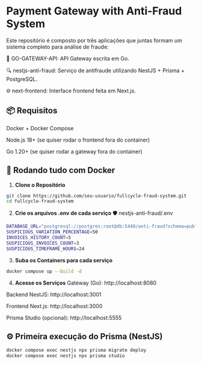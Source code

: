 # Payment Gateway with Anti-Fraud System

Este repositório é composto por três aplicações que juntas formam um sistema completo para análise de fraude:

🔌 GO-GATEWAY-API: API Gateway escrita em Go.

🔍 nestjs-anti-fraud: Serviço de antifraude utilizando NestJS + Prisma + PostgreSQL.

🌐 next-frontend: Interface frontend feita em Next.js.

## 📦 Requisitos

Docker + Docker Compose

Node.js 18+ (se quiser rodar o frontend fora do container)

Go 1.20+ (se quiser rodar a gateway fora do container)

## 🚀 Rodando tudo com Docker

1. **Clone o Repositório**
```bash
git clone https://github.com/seu-usuario/fullcycle-fraud-system.git
cd fullcycle-fraud-system
```

2. **Crie os arquivos .env de cada serviço**
🛡️ nestjs-anti-fraud/.env
```bash
DATABASE_URL="postgresql://postgres:root@db:5440/anti-fraud?schema=public"
SUSPICIOUS_VARIATION_PERCENTAGE=50
INVOICES_HISTORY_COUNT=5
SUSPICIOUS_INVOICES_COUNT=3
SUSPICIOUS_TIMEFRAME_HOURS=24
```

3. **Suba os Containers para cada serviço**
```bash
docker compose up --build -d
```

4. **Acesse os Serviços**
Gateway (Go): http://localhost:8080

Backend NestJS: http://localhost:3001

Frontend Next.js: http://localhost:3000

Prisma Studio (opcional): http://localhost:5555

## ⚙️ Primeira execução do Prisma (NestJS)
```bash
docker compose exec nestjs npx prisma migrate deploy
docker compose exec nestjs npx prisma studio
```